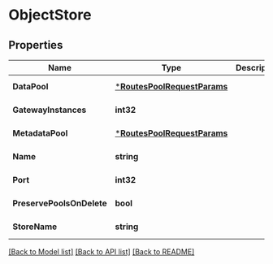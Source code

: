 # ObjectStore

## Properties
Name | Type | Description | Notes
------------ | ------------- | ------------- | -------------
**DataPool** | [***RoutesPoolRequestParams**](routes.PoolRequestParams.md) |  | [default to null]
**GatewayInstances** | **int32** |  | [default to null]
**MetadataPool** | [***RoutesPoolRequestParams**](routes.PoolRequestParams.md) |  | [default to null]
**Name** | **string** |  | [default to null]
**Port** | **int32** |  | [default to null]
**PreservePoolsOnDelete** | **bool** |  | [default to null]
**StoreName** | **string** |  | [default to null]

[[Back to Model list]](../README.md#documentation-for-models) [[Back to API list]](../README.md#documentation-for-api-endpoints) [[Back to README]](../README.md)


